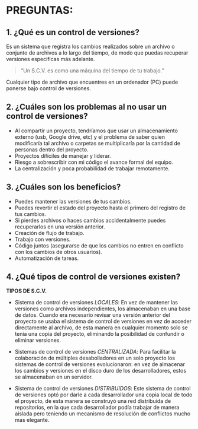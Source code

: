 # PREGUNTAS:
## 1.	¿Qué es un control de versiones?

Es un sistema que registra los cambios realizados sobre un archivo o conjunto de archivos a lo largo del tiempo, de modo que puedas recuperar versiones especificas más adelante.

>“Un S.C.V. es como una máquina del tiempo de tu trabajo.”

Cualquier tipo de archivo que encuentres en un ordenador (PC) puede ponerse bajo control de versiones.


## 2.	¿Cuáles son los problemas al no usar un control de versiones?

-	Al compartir un proyecto, tendríamos que usar un almacenamiento externo (usb, Google drive, etc) y el problema de saber quien modificaría tal archivo o carpetas se multiplicaría por la cantidad de personas dentro del proyecto.
-	Proyectos difíciles de manejar y liderar.
-	Riesgo a sobrescribir con mi código el avance formal del equipo.
-	La centralización y poca probabilidad de trabajar remotamente. 

## 3.	¿Cuáles son los beneficios?

-	Puedes mantener las versiones de tus cambios.
-	Puedes revertir el estado del proyecto hasta el primero del registro  de  tus cambios.
-	Si pierdes archivos o haces cambios accidentalmente puedes recuperarlos en una versión anterior.
-	Creación de flujo de trabajo.
-	Trabajo con versiones.
-	Código juntos (asegurarse de que los cambios no entren en conflicto con los cambios de otros usuarios).
-	Automatización de tareas. 

## 4.	¿Qué tipos de control de versiones existen?

**TIPOS DE S.C.V.**
-	Sistema de control de versiones *LOCALES*: 
En vez de mantener las versiones como archivos independientes, los almacenaban en una base de datos. Cuando era necesario revisar una versión anterior del proyecto se usaba el sistema de control de versiones en vez de acceder directamente al archivo, de esta manera en cualquier momento solo se tenia una copia del proyecto, eliminando la posibilidad de confundir o eliminar versiones.

-	Sistemas de control de versiones *CENTRALIZADA*:
Para facilitar la colaboración de múltiples desabolladores en un solo proyecto los sistemas de control de versiones evolucionaron: en vez de almacenar los cambios y versiones en el disco duro de los desarrolladores, estos se almacenaban en un servidor. 

-	Sistema de control de versiones *DISTRIBUIDOS*:
Este sistema de control de versiones optó por darle a cada desarrollador una copia local de todo el proyecto, de esta manera se construyó una  red distribuida de repositorios, en la que cada desarrollador podía trabajar de manera aislada pero teniendo un mecanismo de resolución de conflictos mucho mas elegante.
